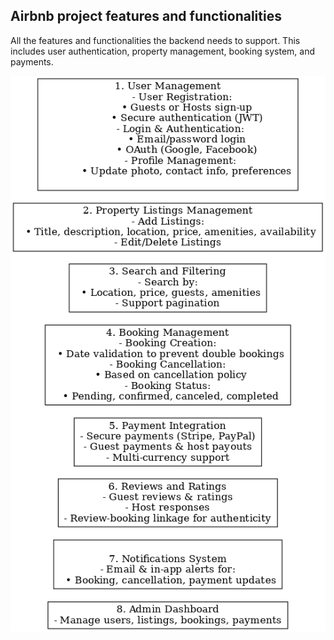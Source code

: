 ## Airbnb project features and functionalities

All the features and functionalities the backend needs to support. This includes user authentication, property management, booking system, and payments.

![requirements_image](./Airbnb_Backend_requirements.png "REQUIREMENTS")
